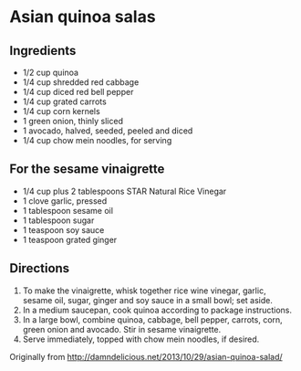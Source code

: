 Asian quinoa salas
=============

Ingredients
--------
* 1/2 cup quinoa
* 1/4 cup shredded red cabbage
* 1/4 cup diced red bell pepper
* 1/4 cup grated carrots
* 1/4 cup corn kernels
* 1 green onion, thinly sliced
* 1 avocado, halved, seeded, peeled and diced
* 1/4 cup chow mein noodles, for serving

For the sesame vinaigrette
------------
* 1/4 cup plus 2 tablespoons STAR Natural Rice Vinegar
* 1 clove garlic, pressed
* 1 tablespoon sesame oil
* 1 tablespoon sugar
* 1 teaspoon soy sauce
* 1 teaspoon grated ginger

Directions
------------
 1. To make the vinaigrette, whisk together rice wine vinegar, garlic, sesame oil, sugar, ginger and soy sauce in a small bowl; set aside.
 2. In a medium saucepan, cook quinoa according to package instructions.
 3. In a large bowl, combine quinoa, cabbage, bell pepper, carrots, corn, green onion and avocado. Stir in sesame vinaigrette.
 4. Serve immediately, topped with chow mein noodles, if desired.

Originally from
  http://damndelicious.net/2013/10/29/asian-quinoa-salad/
